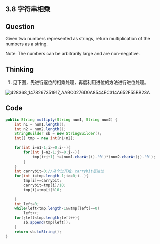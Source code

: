 

## 3.8 字符串相乘

## Question

Given two numbers represented as strings, return multiplication of the numbers as a string.

Note: The numbers can be arbitrarily large and are non-negative.



## Thinking

1. 见下图，先进行逐位的相乘处理，再度利用进位的方法进行进位处理。

![428368_1478267351917_AABC0276D0A8544EC314A652F55BB23A](http://maycope.cn/images/428368_1478267351917_AABC0276D0A8544EC314A652F55BB23A.png)





## Code

```java
public String multiply(String num1, String num2) {
    int n1 = num1.length();
    int n2 = num2.length();
    StringBuilder sb = new StringBuilder();
    int[] tmp = new int[n1+n2];
     
    for(int i=n1-1;i>=0;i--){
        for(int j=n2-1;j>=0;j--){
            tmp[i+j+1] +=(num1.charAt(i)-'0')*(num2.charAt(j)-'0');
        }
    }
    int carrybit=0;//从个位开始，carrybit是进位
    for(int i=tmp.length-1;i>=0;i--){
        tmp[i]+=carrybit;
        carrybit=tmp[i]/10;
        tmp[i]=tmp[i]%10;
         
    }
    int left=0;
    while(left<tmp.length-1&&tmp[left]==0)
        left++;
    for(;left<tmp.length;left++){
        sb.append(tmp[left]);
    }
    return sb.toString();   
}
```













##